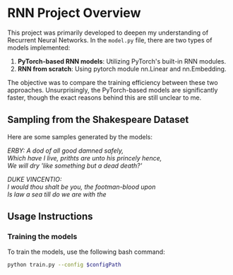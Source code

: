 # RNN Project Overview

This project was primarily developed to deepen my understanding of Recurrent Neural Networks. In the `model.py` file, there are two types of models implemented:

1. **PyTorch-based RNN models**: Utilizing PyTorch's built-in RNN modules.
2. **RNN from scratch**: Using pytorch module nn.Linear and nn.Embedding.

The objective was to compare the training efficiency between these two approaches. Unsurprisingly, the PyTorch-based models are significantly faster, though the exact reasons behind this are still unclear to me.

## Sampling from the Shakespeare Dataset

Here are some samples generated by the models:

*ERBY:*
*A dod of all good damned safely,*  
*Which have I live, prithts are unto his princely hence,*  
*We will dry 'like something but a dead death?'*

*DUKE VINCENTIO:*  
*I would thou shalt be you, the footman-blood upon*  
*Is law a sea till do we are with the*

## Usage Instructions

### Training the models
To train the models, use the following bash command:

```bash
python train.py --config $configPath
```